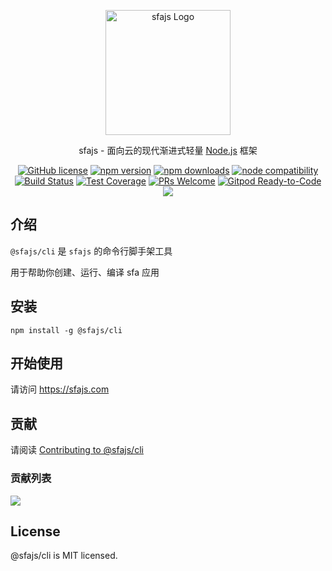 <p align="center">
  <a href="https://sfajs.com/" target="blank"><img src="https://sfajs.com/images/logo.png" alt="sfajs Logo" width="200"/></a>
</p>

<p align="center">sfajs - 面向云的现代渐进式轻量 <a href="http://nodejs.org" target="_blank">Node.js</a> 框架</p>
<p align="center">
    <a href="https://github.com/sfajs/cli/blob/main/LICENSE" target="_blank"><img src="https://img.shields.io/badge/license-MIT-blue.svg" alt="GitHub license" /></a>
    <a href=""><img src="https://img.shields.io/npm/v/@sfajs/cli.svg" alt="npm version"></a>
    <a href=""><img src="https://badgen.net/npm/dt/@sfajs/cli" alt="npm downloads"></a>
    <a href="https://nodejs.org/en/about/releases/"><img src="https://img.shields.io/node/v/vite.svg" alt="node compatibility"></a>
    <a href="#"><img src="https://github.com/sfajs/cli/actions/workflows/test.yml/badge.svg?branch=main" alt="Build Status"></a>
    <a href="https://codecov.io/gh/sfajs/cli/branch/main"><img src="https://img.shields.io/codecov/c/github/sfajs/cli/main.svg" alt="Test Coverage"></a>
    <a href="https://github.com/sfajs/cli/pulls"><img src="https://img.shields.io/badge/PRs-welcome-brightgreen.svg" alt="PRs Welcome"></a>
    <a href="https://gitpod.io/#https://github.com/sfajs/cli"><img src="https://img.shields.io/badge/Gitpod-Ready--to--Code-blue?logo=gitpod" alt="Gitpod Ready-to-Code"></a>
    <a href="https://paypal.me/ihalwang" target="_blank"><img src="https://img.shields.io/badge/Donate-PayPal-ff3f59.svg"/></a>
</p>

## 介绍

`@sfajs/cli` 是 `sfajs` 的命令行脚手架工具

用于帮助你创建、运行、编译 sfa 应用

## 安装

```
npm install -g @sfajs/cli
```

## 开始使用

请访问 <https://sfajs.com>

## 贡献

请阅读 [Contributing to @sfajs/cli](https://github.com/sfajs/cli/blob/main/CONTRIBUTING.md)

### 贡献列表

<a href="https://github.com/sfajs/cli/graphs/contributors">
  <img src="https://contrib.rocks/image?repo=sfajs/cli" />
</a>

## License

@sfajs/cli is MIT licensed.
